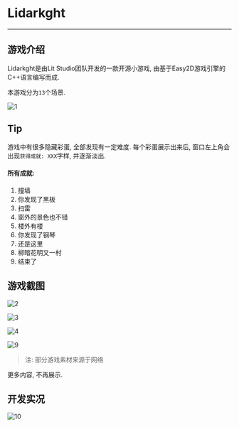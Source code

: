 # Lidarkght
***

## 游戏介绍

Lidarkght是由Lit Studio团队开发的一款开源小游戏, 由基于Easy2D游戏引擎的C++语言编写而成.

本游戏分为`13`个场景.

![1](C:\Users\XBLW\Desktop\README\img\1.png)

## Tip

游戏中有很多隐藏彩蛋, 全部发现有一定难度. 
每个彩蛋展示出来后, 窗口左上角会出现`获得成就: XXX`字样, 并逐渐淡出.
#### 所有成就: 
1. 撞墙
2. 你发现了黑板
3. 扫雷
4. 窗外的景色也不错
5. 楼外有楼
6. 你发现了钢琴
7. 还是这里
8. 柳暗花明又一村
9. 结束了




## 游戏截图



![2](C:\Users\XBLW\Desktop\README\img\2.png)

![3](C:\Users\XBLW\Desktop\README\img\3.png)

![4](C:\Users\XBLW\Desktop\README\img\4.png)

![9](C:\Users\XBLW\Desktop\README\img\9.png)

> 注: 部分游戏素材来源于网络

更多内容, 不再展示.

## 开发实况

![10](C:\Users\XBLW\Desktop\README\img\10.png)

